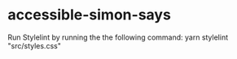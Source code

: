 # accessible-simon-says

Run Stylelint by running the the following command:
 yarn stylelint "src/styles.css"
